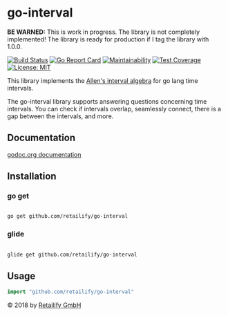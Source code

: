 # go-interval

**BE WARNED:** This is work in progress. The library is not completely
implemented!
The library is ready for production if I tag the library with 1.0.0.

[![Build Status][travis-svg]][travis-url]
[![Go Report Card][go-report-badge]][go-report-url]
[![Maintainability][codeclimate-badge]][codeclimate-url]
[![Test Coverage][codeclimate-coverage-badge]][codeclimate-coverage-url]
[![License: MIT][license-svg]][license-url]

This library implements the [Allen's interval algebra][allens-url] for
go lang time intervals.

The go-interval library supports answering questions concerning time
intervals.
You can check if intervals overlap, seamlessly connect, there is a gap
between the intervals, and more.

## Documentation

[godoc.org documentation][go-doc-url]

## Installation

### go get

``` bash

go get github.com/retailify/go-interval
```

### glide

``` bash

glide get github.com/retailify/go-interval
```

## Usage

``` go
import "github.com/retailify/go-interval"
```

&copy; 2018 by [Retailify GmbH](https://retailify.de)

[travis-svg]: https://travis-ci.org/retailify/go-interval.svg?branch=master
[travis-url]: https://travis-ci.org/retailify/go-interval
[go-report-badge]: https://goreportcard.com/badge/github.com/retailify/go-interval
[go-report-url]: https://goreportcard.com/report/github.com/retailify/go-interval
[codeclimate-badge]: https://api.codeclimate.com/v1/badges/19b3641a71295105f000/maintainability
[codeclimate-url]: https://codeclimate.com/github/retailify/go-interval/maintainability
[codeclimate-coverage-badge]: https://api.codeclimate.com/v1/badges/19b3641a71295105f000/test_coverage
[codeclimate-coverage-url]: https://codeclimate.com/github/retailify/go-interval/test_coverage
[allens-url]: http://www.ics.uci.edu/~alspaugh/cls/shr/allen.html
[go-doc-url]: https://godoc.org/github.com/retailify/go-interval
[license-svg]: https://img.shields.io/badge/License-MIT-green.svg
[license-url]: https://opensource.org/licenses/MIT